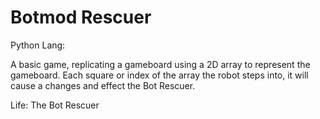 # Botmod Rescuer

Python Lang:

  A basic game, replicating a gameboard using a 2D array to represent the gameboard. Each square or index of the array the robot steps into, it will cause a changes and effect the Bot Rescuer. 
  
  Life: The Bot Rescuer 
